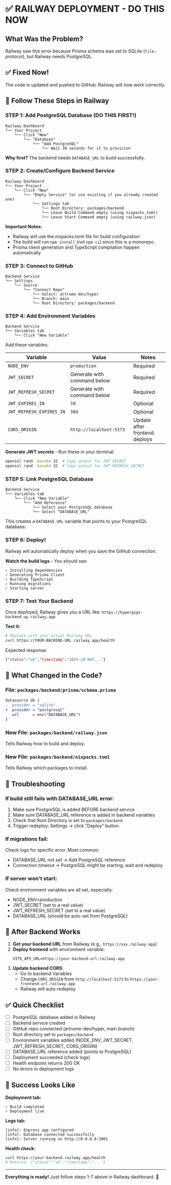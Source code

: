 # ✅ RAILWAY DEPLOYMENT - DO THIS NOW

## What Was the Problem?

Railway saw this error because Prisma schema was set to SQLite (`file:` protocol), but Railway needs PostgreSQL.

## ✅ Fixed Now!

The code is updated and pushed to GitHub. Railway will now work correctly.

## 🚀 Follow These Steps in Railway

### STEP 1: Add PostgreSQL Database (DO THIS FIRST!)

```
Railway Dashboard
└── Your Project
    └── Click "New"
        └── "Database"
            └── "Add PostgreSQL"
                └── Wait 30 seconds for it to provision
```

**Why first?** The backend needs `DATABASE_URL` to build successfully.

### STEP 2: Create/Configure Backend Service

```
Railway Dashboard
└── Your Project
    └── Click "New"
        └── "Empty Service" (or use existing if you already created one)
            └── Settings tab
                └── Root Directory: packages/backend
                └── Leave Build Command empty (using nixpacks.toml)
                └── Leave Start Command empty (using railway.json)
```

**Important Notes:**
- Railway will use the nixpacks.toml file for build configuration
- The build will run `npm install` (not `npm ci`) since this is a monorepo
- Prisma client generation and TypeScript compilation happen automatically

### STEP 3: Connect to GitHub

```
Backend Service
└── Settings
    └── Source
        └── "Connect Repo"
            └── Select: artrume-dev/hyper
            └── Branch: main
            └── Root Directory: packages/backend
```

### STEP 4: Add Environment Variables

```
Backend Service
└── Variables tab
    └── Click "New Variable"
```

Add these variables:

| Variable | Value | Notes |
|----------|-------|-------|
| `NODE_ENV` | `production` | Required |
| `JWT_SECRET` | Generate with command below | Required |
| `JWT_REFRESH_SECRET` | Generate with command below | Required |
| `JWT_EXPIRES_IN` | `7d` | Optional |
| `JWT_REFRESH_EXPIRES_IN` | `30d` | Optional |
| `CORS_ORIGIN` | `http://localhost:5173` | Update after frontend deploys |

**Generate JWT secrets** - Run these in your terminal:
```bash
openssl rand -base64 32  # Copy output for JWT_SECRET
openssl rand -base64 32  # Copy output for JWT_REFRESH_SECRET
```

### STEP 5: Link PostgreSQL Database

```
Backend Service
└── Variables tab
    └── Click "New Variable"
        └── "Add Reference"
            └── Select your PostgreSQL database
            └── Select "DATABASE_URL"
```

This creates a `DATABASE_URL` variable that points to your PostgreSQL database.

### STEP 6: Deploy!

Railway will automatically deploy when you save the GitHub connection.

**Watch the build logs** - You should see:
```
✓ Installing dependencies
✓ Generating Prisma Client
✓ Building TypeScript
✓ Running migrations
✓ Starting server
```

### STEP 7: Test Your Backend

Once deployed, Railway gives you a URL like: `https://hypergigs-backend.up.railway.app`

**Test it:**
```bash
# Replace with your actual Railway URL
curl https://YOUR-BACKEND-URL.railway.app/health
```

Expected response:
```json
{"status":"ok","timestamp":"2025-10-06T..."}
```

## 🎯 What Changed in the Code?

### File: `packages/backend/prisma/schema.prisma`
```diff
datasource db {
-  provider = "sqlite"
+  provider = "postgresql"
   url      = env("DATABASE_URL")
}
```

### New File: `packages/backend/railway.json`
Tells Railway how to build and deploy.

### New File: `packages/backend/nixpacks.toml`
Tells Railway which packages to install.

## 🔧 Troubleshooting

### If build still fails with DATABASE_URL error:

1. Make sure PostgreSQL is added BEFORE backend service
2. Make sure DATABASE_URL reference is added in backend variables
3. Check that Root Directory is set to `packages/backend`
4. Trigger redeploy: Settings → click "Deploy" button

### If migrations fail:

Check logs for specific error. Most common:
- DATABASE_URL not set → Add PostgreSQL reference
- Connection timeout → PostgreSQL might be starting, wait and redeploy

### If server won't start:

Check environment variables are all set, especially:
- NODE_ENV=production
- JWT_SECRET (set to a real value)
- JWT_REFRESH_SECRET (set to a real value)
- DATABASE_URL (should be auto-set from PostgreSQL)

## 📝 After Backend Works

1. **Get your backend URL** from Railway (e.g., `https://xxx.railway.app`)
2. **Deploy frontend** with environment variable:
   ```env
   VITE_API_URL=https://your-backend-url.railway.app
   ```
3. **Update backend CORS**:
   - Go to backend Variables
   - Change `CORS_ORIGIN` from `http://localhost:5173` to `https://your-frontend-url.railway.app`
   - Railway will auto-redeploy

## ✅ Quick Checklist

- [ ] PostgreSQL database added in Railway
- [ ] Backend service created
- [ ] GitHub repo connected (artrume-dev/hyper, main branch)
- [ ] Root directory set to `packages/backend`
- [ ] Environment variables added (NODE_ENV, JWT_SECRET, JWT_REFRESH_SECRET, CORS_ORIGIN)
- [ ] DATABASE_URL reference added (points to PostgreSQL)
- [ ] Deployment succeeded (check logs)
- [ ] Health endpoint returns 200 OK
- [ ] No errors in deployment logs

## 🎉 Success Looks Like

**Deployment tab:**
```
✓ Build completed
✓ Deployment live
```

**Logs tab:**
```
[info]: Express app configured
[info]: Database connected successfully
[info]: Server running on http://0.0.0.0:3001
```

**Health check:**
```bash
curl https://your-backend.railway.app/health
# Returns: {"status":"ok","timestamp":"..."}
```

---

**Everything is ready!** Just follow steps 1-7 above in Railway dashboard. 🚀
